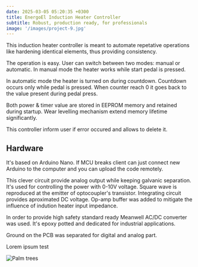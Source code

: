 ```yaml
---
date: 2025-03-05 05:20:35 +0300
title: EnergoEl Induction Heater Controller 
subtitle: Robust, production ready, for professionals
image: '/images/project-9.jpg'
---
```


This induction heater controller is meant to automate repetative operations like hardening identical elements, thus providing consistency.

The operation is easy. User can switch between two modes: manual or automatic. In manual mode the heater works while start pedal is pressed.

In automatic mode the heater is turned on during countdown. Countdown occurs only while pedal is pressed. When counter reach 0 it goes back to the value present during pedal press.

Both power & timer value are stored in EEPROM memory and retained during startup. Wear levelling mechanism extend memory lifetime significantly. 

This controller inform user if error occured and allows to delete it.

## Hardware

It's based on Arduino Nano. If MCU breaks client can just connect new Arduino to the computer and you can upload the code remotely.

This clever circuit provide analog output while keeping galvanic separation. It's used for controlling the power with 0-10V voltage. Square wave is reproduced at the emitter of optocoupler's transistor. Integrating circuit provides aproximated DC voltage. Op-amp buffer was added to mitigate the influence of indution heater input impedance.

In order to provide high safety standard ready Meanwell AC/DC converter was used. It's epoxy potted and dedicated for industrial applications.

Ground on the PCB was separated for digital and analog part. 

Lorem ipsum test

![Palm trees](/images/image-example-3.jpg)

